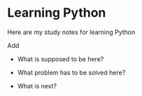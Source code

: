 # Learning Python

Here are my study notes for learning Python

Add

- What is supposed to be here?

- What problem has to be solved here?

- What is next?
